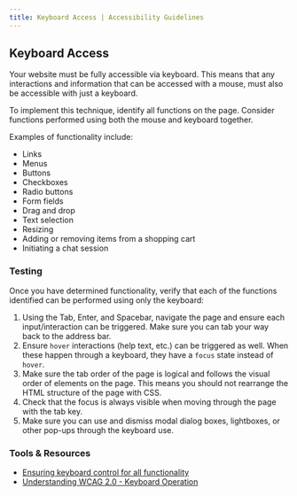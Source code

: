 ```yaml
---
title: Keyboard Access | Accessibility Guidelines
---
```


## Keyboard Access
Your website must be fully accessible via keyboard. This means that any interactions and information that can be accessed with a mouse, must also be accessible with just a keyboard.

To implement this technique, identify all functions on the page. Consider functions performed using both the mouse and keyboard together.

Examples of functionality include:

* Links
* Menus
* Buttons
* Checkboxes
* Radio buttons
* Form fields
* Drag and drop
* Text selection
* Resizing
* Adding or removing items from a shopping cart
* Initiating a chat session

### Testing
Once you have determined functionality, verify that each of the functions identified can be performed using only the keyboard:

1. Using the Tab, Enter, and Spacebar, navigate the page and ensure each input/interaction can be triggered. Make sure you can tab your way back to the address bar.
2. Ensure `hover` interactions (help text, etc.) can be triggered as well. When these happen through a keyboard, they have a `focus` state instead of `hover`.
3. Make sure the tab order of the page is logical and follows the visual order of elements on the page. This means you should not rearrange the HTML structure of the page with CSS.
4. Check that the focus is always visible when moving through the page with the tab key.
5. Make sure you can use and dismiss modal dialog boxes, lightboxes, or other pop-ups through the keyboard use.

### Tools & Resources
* [Ensuring keyboard control for all functionality](https://www.w3.org/TR/WCAG20-TECHS/G202.html)
* [Understanding WCAG 2.0 - Keyboard Operation](https://www.w3.org/TR/UNDERSTANDING-WCAG20/keyboard-operation-keyboard-operable.html)
